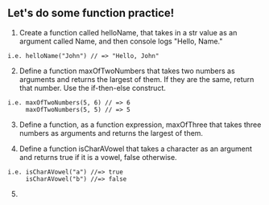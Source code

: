 ## Let's do some function practice!

1. Create a function called helloName, that takes in a str value as an argument
called Name, and then console logs "Hello, Name."

```
i.e. helloName("John") // => "Hello, John"
```

2. Define a function maxOfTwoNumbers that takes two numbers as arguments and
returns the largest of them. If they are the same, return that number.
Use the if-then-else construct.

```
i.e. maxOfTwoNumbers(5, 6) // => 6
     maxOfTwoNumbers(5, 5) // => 5
```

3. Define a function, as a function expression, maxOfThree that takes three numbers
as arguments and returns the largest of them.

4. Define a function isCharAVowel that takes a character as an argument and returns true if it is a vowel, false otherwise.

```
i.e. isCharAVowel("a") //=> true
     isCharAVowel("b") //=> false
```

5.
